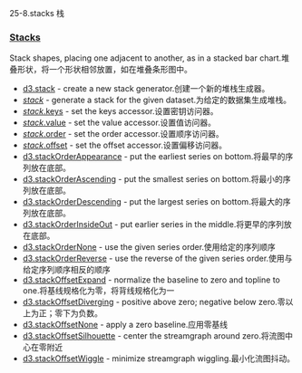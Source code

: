 25-8.stacks 栈

### [](https://github.com/d3/d3/blob/main/API.md#stacks)[Stacks](https://github.com/d3/d3-shape/blob/v3.0.1/README.md#stacks)

Stack shapes, placing one adjacent to another, as in a stacked bar chart.堆叠形状，将一个形状相邻放置，如在堆叠条形图中。

-   [d3.stack](https://github.com/d3/d3-shape/blob/v3.0.1/README.md#stack) - create a new stack generator.创建一个新的堆栈生成器。
-   [*stack*](https://github.com/d3/d3-shape/blob/v3.0.1/README.md#_stack) - generate a stack for the given dataset.为给定的数据集生成堆栈。
-   [*stack*.keys](https://github.com/d3/d3-shape/blob/v3.0.1/README.md#stack_keys) - set the keys accessor.设置密钥访问器。
-   [*stack*.value](https://github.com/d3/d3-shape/blob/v3.0.1/README.md#stack_value) - set the value accessor.设置值访问器。
-   [*stack*.order](https://github.com/d3/d3-shape/blob/v3.0.1/README.md#stack_order) - set the order accessor.设置顺序访问器。
-   [*stack*.offset](https://github.com/d3/d3-shape/blob/v3.0.1/README.md#stack_offset) - set the offset accessor.设置偏移访问器。
-   [d3.stackOrderAppearance](https://github.com/d3/d3-shape/blob/v3.0.1/README.md#stackOrderAppearance) - put the earliest series on bottom.将最早的序列放在底部。
-   [d3.stackOrderAscending](https://github.com/d3/d3-shape/blob/v3.0.1/README.md#stackOrderAscending) - put the smallest series on bottom.将最小的序列放在底部。
-   [d3.stackOrderDescending](https://github.com/d3/d3-shape/blob/v3.0.1/README.md#stackOrderDescending) - put the largest series on bottom.将最大的序列放在底部。
-   [d3.stackOrderInsideOut](https://github.com/d3/d3-shape/blob/v3.0.1/README.md#stackOrderInsideOut) - put earlier series in the middle.将更早的序列放在底部。
-   [d3.stackOrderNone](https://github.com/d3/d3-shape/blob/v3.0.1/README.md#stackOrderNone) - use the given series order.使用给定的序列顺序
-   [d3.stackOrderReverse](https://github.com/d3/d3-shape/blob/v3.0.1/README.md#stackOrderReverse) - use the reverse of the given series order.使用与给定序列顺序相反的顺序
-   [d3.stackOffsetExpand](https://github.com/d3/d3-shape/blob/v3.0.1/README.md#stackOffsetExpand) - normalize the baseline to zero and topline to one.将基线规格化为零，将背线规格化为一
-   [d3.stackOffsetDiverging](https://github.com/d3/d3-shape/blob/v3.0.1/README.md#stackOffsetDiverging) - positive above zero; negative below zero.零以上为正；零下为负数。
-   [d3.stackOffsetNone](https://github.com/d3/d3-shape/blob/v3.0.1/README.md#stackOffsetNone) - apply a zero baseline.应用零基线
-   [d3.stackOffsetSilhouette](https://github.com/d3/d3-shape/blob/v3.0.1/README.md#stackOffsetSilhouette) - center the streamgraph around zero.将流图中心在零附近
-   [d3.stackOffsetWiggle](https://github.com/d3/d3-shape/blob/v3.0.1/README.md#stackOffsetWiggle) - minimize streamgraph wiggling.最小化流图抖动。